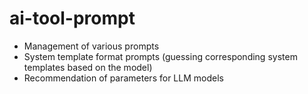 # ai-tool-prompt

* Management of various prompts
* System template format prompts (guessing corresponding system templates based on the model)
* Recommendation of parameters for LLM models
